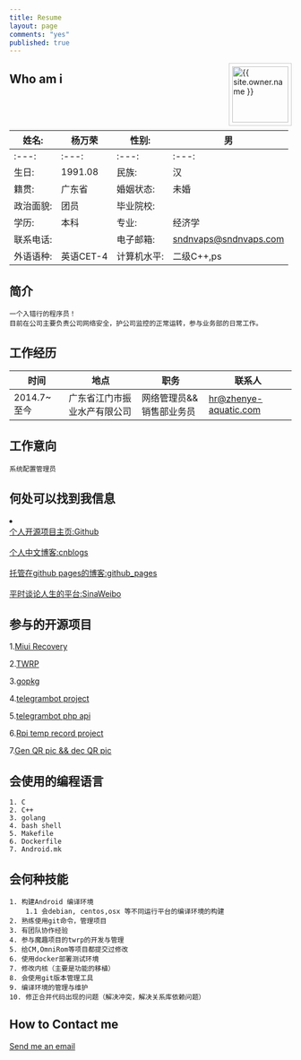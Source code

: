 ```yaml
---
title: Resume
layout: page
comments: "yes"
published: true
---
```



<img src="{{ site.owner.avatar }}" alt="{{ site.owner.name }}" class="avatar" style="width: 100px; margin: 0 0 8px; border: solid 1px #ccc; float: right; padding: 5px;" />


## Who am i


姓名: 		| 	杨万荣 			| 	性别: 			| 	男		  	|
----------------|-------------------------------|-------------------------------|-----------------------|
| :---:    | :---:   |  :---:   |  :---: |
生日:    	| 	1991.08    	| 	民族:			|	汉						|
籍贯:    	| 	广东省    		| 	婚姻状态:		|	未婚					|
政治面貌:   	| 	团员   			| 	毕业院校:		|						|
学历:    	|  	本科   			| 	专业:			|	经济学					|
联系电话:    	| 	   	| 	电子邮箱:		|	sndnvaps@sndnvaps.com	|
外语语种:  	| 英语CET-4   		| 计算机水平:	|	二级C++,ps			|



## 简介

	一个入错行的程序员！
	目前在公司主要负责公司网络安全，护公司监控的正常运转，参与业务部的日常工作。
  
	


## 工作经历


时间	 	|	地点			| 职务		|	联系人			|
----------------|-------------------------------|---------------|--------------------------------|
2014.7~至今	|广东省江门市振业水产有限公司|	网络管理员&&销售部业务员	| hr@zhenye-aquatic.com	|

## 工作意向

	系统配置管理员

## 何处可以找到我信息
 <li>
   <br><a href="http://github.com/sndnvaps">个人开源项目主页:Github</a></br>
   <br><a href="http://www.cnblogs.com/sn-dnv-aps">个人中文博客:cnblogs</a></br>
   <br><a href="https://blog.sndnvaps.com">托管在github pages的博客:github_pages</a></br>
   <br><a href="http://weibo.com/210124187">平时谈论人生的平台:SinaWeibo</a></br>
 </li>


## 参与的开源项目

 1.<a href="http://github.com/sndnvaps/miui_recovery">Miui Recovery</a>
 
 2.<a href="https://github.com/sndnvaps/android_bootable_recovery_twrp">TWRP</a>
 
 3.<a href="https://github.com/astaxie/gopkg">gopkg</a>
 
 4.<a href="https://github.com/sndnvaps/php-telegram-bot">telegrambot project</a>
 
 5.<a href="https://github.com/akalongman/php-telegram-bot">telegrambot php api</a>
 
 6.<a href="https://github.com/sndnvaps/MyRasPi">Rpi temp record project</a>
 
 7.<a href="https://github.com/sndnvaps/QR_Encode_Decode">Gen QR pic && dec QR pic</a>
	
## 会使用的编程语言
	
	1. C
	2. C++
	3. golang
	4. bash shell
	5. Makefile
	6. Dockerfile
	7. Android.mk


## 会何种技能
	
	1. 构建Android 编译环境
		1.1 会debian, centos,osx 等不同运行平台的编译环境的构建
	2. 熟练使用git命令，管理项目
	3. 有团队协作经验
	4. 参与魔趣项目的twrp的开发与管理
	5. 给CM,OmniRom等项目都提交过修改
	6. 使用docker部署测试环境
	7. 修改内核（主要是功能的移植）
	8. 会使用git版本管理工具
	9. 编译环境的管理与维护
	10. 修正合并代码出现的问题（解决冲突，解决关系库依赖问题）
	

## How to Contact me

<a href="Mailto:sndnvaps@sndnvaps.com">Send me an email</a>  
	

